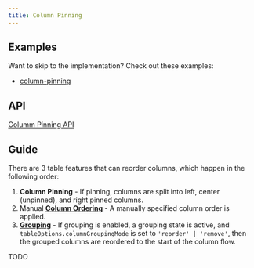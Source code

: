 ```yaml
---
title: Column Pinning
---
```


## Examples

Want to skip to the implementation? Check out these examples:

- [column-pinning](../examples/react/column-pinning)

## API

[Columm Pinning API](../api/features/column-pinning)

## Guide

There are 3 table features that can reorder columns, which happen in the following order:

1. **Column Pinning** - If pinning, columns are split into left, center (unpinned), and right pinned columns.
2. Manual [**Column Ordering**](./column-ordering) - A manually specified column order is applied.
3. [**Grouping**](./grouping) - If grouping is enabled, a grouping state is active, and `tableOptions.columnGroupingMode` is set to `'reorder' | 'remove'`, then the grouped columns are reordered to the start of the column flow.

TODO
